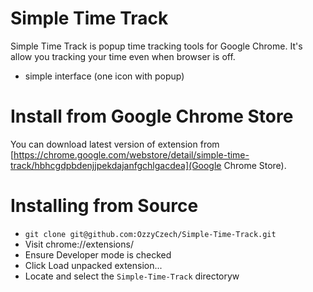 # Simple Time Track

Simple Time Track is popup time tracking tools for Google Chrome. It's allow you tracking your time even when browser is off.
  
- simple interface (one icon with popup)

# Install from Google Chrome Store

You can download latest version of extension from [https://chrome.google.com/webstore/detail/simple-time-track/hbhcgdpbdenjjpekdajanfgchlgacdea](Google Chrome Store).

# Installing from Source

- `git clone git@github.com:OzzyCzech/Simple-Time-Track.git` 
- Visit chrome://extensions/
- Ensure Developer mode is checked
- Click Load unpacked extension...
- Locate and select the `Simple-Time-Track` directoryw
